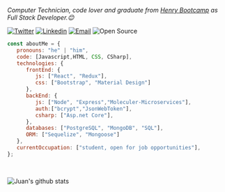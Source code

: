 


<p><em>Computer Technician, code lover and graduate from <a href="https://www.soyhenry.com/">Henry Bootcamp</a> as Full Stack Developer.😊</br>
</em></p>

[![Twitter](https://img.shields.io/badge/-Twitter-1ca0f1?style=flat&labelColor=1ca0f1&logo=twitter&logoColor=white&link=https://twitter.com/JFernandezJubin)](https://twitter.com/JFernandezJubin)
[![Linkedin](https://img.shields.io/badge/-LinkedIn-blue?style=flat&logo=Linkedin&logoColor=white&link=https://www.linkedin.com/in/juan-ignacio-fernandez-jubin-0a3931199/)](https://www.linkedin.com/in/juan-ignacio-fernandez-jubin-0a3931199/)
[![Email](https://img.shields.io/badge/-Email-c14438?style=flat&logo=Gmail&logoColor=white&link=mailto:fernandezjubin.data@gmail.com)](fernandezjubin.data@gmail.com)
![Open Source](http://img.shields.io/badge/-Open%20Source%20Fan-3DA639?style=flat&logo=open-source-initiative&logoColor=ffffff)


```javascript
const aboutMe = {
   pronouns: "he" | "him",
   code: [Javascript,HTML, CSS, CSharp],
   technologies: {
      frontEnd: {
         js: ["React", "Redux"],
         css: ["Bootstrap", "Material Design"]
      },
      backEnd: {
         js: ["Node", "Express","Moleculer-Microservices"],
         auth:["bcrypt","JsonWebToken"],
         csharp: ["Asp.net Core"],
      },
      databases: ["PostgreSQL", "MongoDB", "SQL"],
      ORM: ["Sequelize", "Mongoose"]
   },
   currentOccupation: ["student, open for job opportunities"],
};
```
</br>

![Juan's github stats](https://github-readme-stats.vercel.app/api?username=JuanFernandezJubin&show_icons=true&title_color=8F8E0E&icon_color=79ff97&text_color=fff&bg_color=000442)


